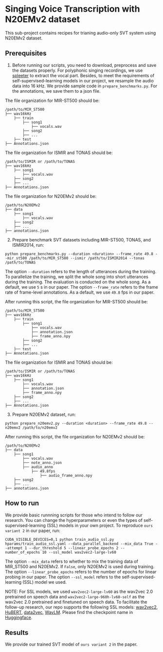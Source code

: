 # Singing Voice Transcription with N20EMv2 dataset
This sub-project contains recipes for trianing audio-only SVT system using N20EMv2 dataset.

## Prerequisites
1. Before running our scripts, you need to download, preprocess and save the datasets properly. For polyphonic singing recordings, we use [spleeter](https://github.com/deezer/spleeter) to extract the vocal part. Besides, to meet the requirements of self-supervised-learning models in our project, we resample the audio data into 16 kHz. We provide sample code in `prepare_benchmarks.py`. For the annotations, we save them to a json file. 

The file organization for MIR-ST500 should be:
```
/path/to/MIR_ST500
├── wav16kHz
    ├── train
        ├── song1
            ├── vocals.wav
        ├── song2
        ├── ...
    ├── test
├── Annotations.json
```

The file organization for ISMIR and TONAS should be:
```
/path/to/ISMIR or /path/to/TONAS
├── wav16kHz
    ├── song1
        ├── vocals.wav
    ├── song2
    ├── ...
├── Annotations.json
```

The file organization for N20EMv2 should be:
```
/path/to/N20EMv2
├── data
    ├── song1
        ├── vocals.wav
    ├── song2
    ├── ...
├── annotations.json
```


2. Prepare benchmark SVT datasets including MIR-ST500, TONAS, and ISMIR2014, run:
```
python prepare_benchmarks.py --duration <duration> --frame_rate 49.8 --mir_st500 /path/to/MIR_ST500 --ismir /path/to/ISMIR2014 --tonas /path/to/TONAS
```
The option `--duration` refers to the length of utterances during the training. To parallelize the training, we split the whole song into short utterances during the training. The evaluation is conducted on the whole song. As a default, we use `5` s in our paper. The option `--frame_rate` refers to the frame rate of frame-level annotations. As a default, we use `49.8` fps in our paper.

After running this script, the file organization for MIR-ST500 should be:
```
/path/to/MIR_ST500
├── wav16kHz
    ├── train
        ├── song1
            ├── vocals.wav
            ├── annotation.json
            ├── frame_anno.npy
        ├── song2
        ├── ...
    ├── test
├── Annotations.json
```

The file organization for ISMIR and TONAS should be:
```
/path/to/ISMIR or /path/to/TONAS
├── wav16kHz
    ├── song1
        ├── vocals.wav
        ├── annotation.json
        ├── frame_anno.npy
    ├── song2
    ├── ...
├── Annotations.json
```

3. Prepare N20EMv2 dataset, run:
```
python prepare_n20emv2.py --duration <duration> --frame_rate 49.8 --n20emv2 /path/to/n20emv2
```

After running this script, the file organization for N20EMv2 should be:
```
/path/to/N20EMv2
├── data
    ├── song1
        ├── vocals.wav
        ├── note_anno.json
        ├── audio_anno
            ├── 49.8fps
                ├── audio_frame_anno.npy
    ├── song2
    ├── ...
├── annotations.json
```

## How to run
We provide basic runnning scripts for those who intend to follow our research. You can change the hyperparameters or even the types of self-supervised-learning (SSL) models in your own project. To reproduce `ours variant 2` in our paper, run:
```
CUDA_VISIBLE_DEVICES=0,1 python train_audio_ssl.py hparams/train_audio_ssl.yaml --data_parallel_backend --mix_data True --attempt 1 --dur_threshold 5 --linear_probe_epochs 2 --number_of_epochs 10 --ssl_model wav2vec2-large-lv60
```
The option `--mix_data` refers to whether to mix the training data of MIR_ST500 and N20EMv2. If `False`, only N20EMv2 is used during training. The option `--linear_probe_epochs` refers to the number of epochs for linear probing in our paper. The option `--ssl_model` refers to the self-supervised-learning (SSL) model we used. 

NOTE: For SSL models, we used `wav2vec2-large-lv60` as the wav2vec 2.0 pretrained on speech data and `wav2vec2-large-960h-lv60-self` as the wav2vec 2.0 pretrained and finetuned on speech data. To facilitate the follow-up research, our repo supports the following SSL models: [wav2vec2](https://arxiv.org/abs/2006.11477), [HuBERT](https://arxiv.org/abs/2106.07447), [data2vec](https://arxiv.org/abs/2202.03555), [WavLM](https://arxiv.org/abs/2110.13900). Please find the checkpoint name in [Huggingface](https://huggingface.co/models).

## Results
We provide our trained SVT model of `ours variant 2` in the paper.